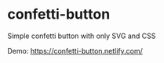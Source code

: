# confetti-button
Simple confetti button with only SVG and CSS

Demo: https://confetti-button.netlify.com/
